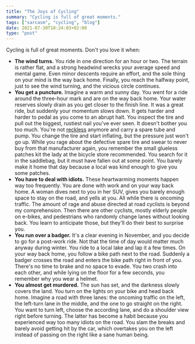 ```yaml
---
title: "The Joys of Cycling"
summary: "Cycling is full of great moments."
tags: ["sarcasm", "cycling", "blog"]
date: 2021-07-30T10:24:03+02:00
type: "post"
---
```

Cycling is full of great moments. Don't you love it when:

- **The wind turns.**  You ride in one direction for an hour or two. The terrain is rather flat, and a strong headwind wrecks your average speed and mental game. Even minor descents require an effort, and the sole thing on your mind is the way back home. Finally, you reach the halfway point, just to see the wind turning, and the vicious circle continues.
- **You get a puncture.** Imagine a warm and sunny day. You went for a ride around the three-hour mark and are on the way back home. Your water reserves slowly drain as you get closer to the finish line. It was a great ride, but suddenly your momentum slows down. It gets harder and harder to pedal as you come to an abrupt halt. You inspect the tire and pull out the biggest, rustiest nail you've ever seen. It doesn't bother you too much. You're not [reckless](https://www.strava.com/activities/4277969956) anymore and carry a spare tube and pump. You change the tire and start inflating, but the pressure just won't go up. While you rage about the defective spare tire and swear to never buy from that manufacturer again, you remember the small glueless patches kit the lady at the bicycle store recommended. You search for it in the saddlebag, but it must have fallen out at some point. You barely make it home that day because a local was kind enough to give you some patches.
- **You have to deal with idiots.** These heartwarming moments happen way too frequently. You are done with work and on your way back home. A woman dives next to you in her SUV, gives you barely enough space to stay on the road, and yells at you. All while there is oncoming traffic. The amount of rage and abuse directed at road cyclists is beyond my comprehension. Then there are other cyclists, mostly elderly people on e-bikes, and pedestrians who randomly change lanes without looking back. You learn to anticipate those, but they'll do their best to surprise you.
- **You run over a badger.** It's a clear evening in November, and you decide to go for a  post-work ride. Not that the time of day would matter much anyway during winter. You ride to a local lake and lap it a few times. On your way back home, you follow a bike path next to the road. Suddenly a badger crosses the road and enters the bike path right in front of you. There's no time to brake and no space to evade. You two crash into each other, and while lying on the floor for a few seconds, you remember why you wear a helmet.
- **You almost get murdered.** The sun has set, and the darkness slowly covers the land. You turn on the lights on your bike and head back home. Imagine a road with three lanes: the oncoming traffic on the left, the left-turn lane in the middle, and the one to go straight on the right. You want to turn left, choose the according lane, and do a shoulder view right before turning. The latter has become a habit because you experienced way too many idiots on the road. You slam the breaks and barely avoid getting hit by the car, which overtakes you on the left instead of passing on the right like a sane human being.
